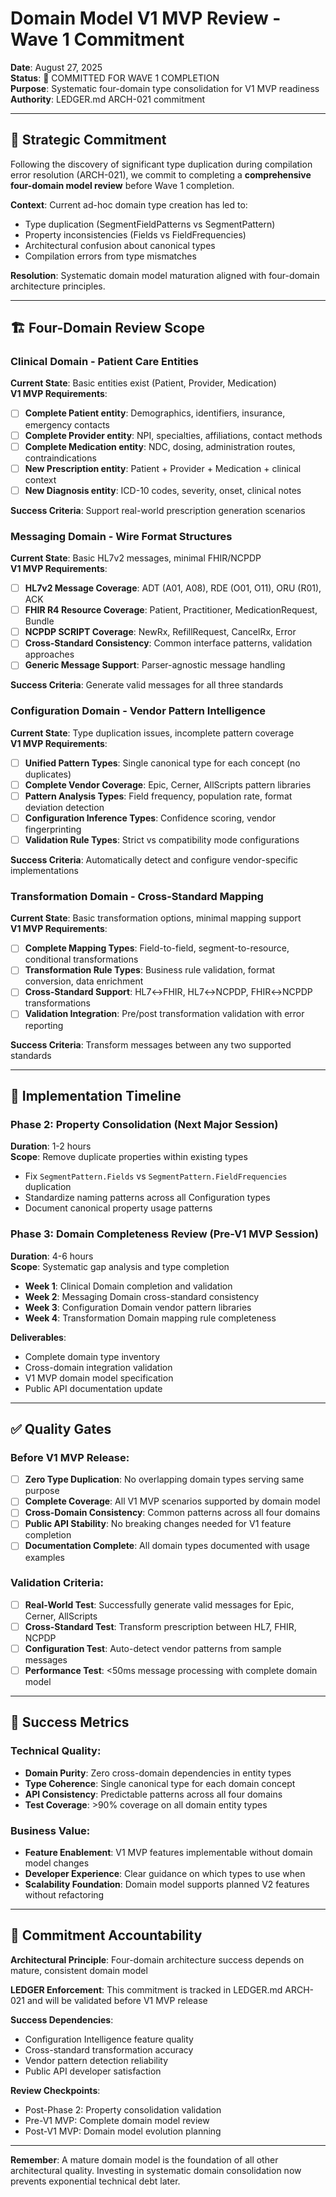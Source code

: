 # Domain Model V1 MVP Review - Wave 1 Commitment
**Date**: August 27, 2025  
**Status**: 🎯 COMMITTED FOR WAVE 1 COMPLETION  
**Purpose**: Systematic four-domain type consolidation for V1 MVP readiness  
**Authority**: LEDGER.md ARCH-021 commitment

---

## 🎯 **Strategic Commitment**

Following the discovery of significant type duplication during compilation error resolution (ARCH-021), we commit to completing a **comprehensive four-domain model review** before Wave 1 completion.

**Context**: Current ad-hoc domain type creation has led to:
- Type duplication (SegmentFieldPatterns vs SegmentPattern)
- Property inconsistencies (Fields vs FieldFrequencies)  
- Architectural confusion about canonical types
- Compilation errors from type mismatches

**Resolution**: Systematic domain model maturation aligned with four-domain architecture principles.

---

## 🏗️ **Four-Domain Review Scope**

### **Clinical Domain - Patient Care Entities**
**Current State**: Basic entities exist (Patient, Provider, Medication)  
**V1 MVP Requirements**:
- [ ] **Complete Patient entity**: Demographics, identifiers, insurance, emergency contacts
- [ ] **Complete Provider entity**: NPI, specialties, affiliations, contact methods
- [ ] **Complete Medication entity**: NDC, dosing, administration routes, contraindications
- [ ] **New Prescription entity**: Patient + Provider + Medication + clinical context
- [ ] **New Diagnosis entity**: ICD-10 codes, severity, onset, clinical notes

**Success Criteria**: Support real-world prescription generation scenarios

### **Messaging Domain - Wire Format Structures**  
**Current State**: Basic HL7v2 messages, minimal FHIR/NCPDP  
**V1 MVP Requirements**:
- [ ] **HL7v2 Message Coverage**: ADT (A01, A08), RDE (O01, O11), ORU (R01), ACK
- [ ] **FHIR R4 Resource Coverage**: Patient, Practitioner, MedicationRequest, Bundle
- [ ] **NCPDP SCRIPT Coverage**: NewRx, RefillRequest, CancelRx, Error  
- [ ] **Cross-Standard Consistency**: Common interface patterns, validation approaches
- [ ] **Generic Message Support**: Parser-agnostic message handling

**Success Criteria**: Generate valid messages for all three standards

### **Configuration Domain - Vendor Pattern Intelligence**
**Current State**: Type duplication issues, incomplete pattern coverage  
**V1 MVP Requirements**:
- [ ] **Unified Pattern Types**: Single canonical type for each concept (no duplicates)
- [ ] **Complete Vendor Coverage**: Epic, Cerner, AllScripts pattern libraries
- [ ] **Pattern Analysis Types**: Field frequency, population rate, format deviation detection
- [ ] **Configuration Inference Types**: Confidence scoring, vendor fingerprinting
- [ ] **Validation Rule Types**: Strict vs compatibility mode configurations

**Success Criteria**: Automatically detect and configure vendor-specific implementations

### **Transformation Domain - Cross-Standard Mapping**
**Current State**: Basic transformation options, minimal mapping support  
**V1 MVP Requirements**:
- [ ] **Complete Mapping Types**: Field-to-field, segment-to-resource, conditional transformations
- [ ] **Transformation Rule Types**: Business rule validation, format conversion, data enrichment  
- [ ] **Cross-Standard Support**: HL7↔FHIR, HL7↔NCPDP, FHIR↔NCPDP transformations
- [ ] **Validation Integration**: Pre/post transformation validation with error reporting

**Success Criteria**: Transform messages between any two supported standards

---

## 📅 **Implementation Timeline**

### **Phase 2: Property Consolidation** (Next Major Session)
**Duration**: 1-2 hours  
**Scope**: Remove duplicate properties within existing types
- Fix `SegmentPattern.Fields` vs `SegmentPattern.FieldFrequencies` duplication
- Standardize naming patterns across all Configuration types
- Document canonical property usage patterns

### **Phase 3: Domain Completeness Review** (Pre-V1 MVP Session)  
**Duration**: 4-6 hours  
**Scope**: Systematic gap analysis and type completion
- **Week 1**: Clinical Domain completion and validation
- **Week 2**: Messaging Domain cross-standard consistency  
- **Week 3**: Configuration Domain vendor pattern libraries
- **Week 4**: Transformation Domain mapping rule completeness

**Deliverables**:
- Complete domain type inventory
- Cross-domain integration validation
- V1 MVP domain model specification
- Public API documentation update

---

## ✅ **Quality Gates**

### **Before V1 MVP Release**:
- [ ] **Zero Type Duplication**: No overlapping domain types serving same purpose
- [ ] **Complete Coverage**: All V1 MVP scenarios supported by domain model
- [ ] **Cross-Domain Consistency**: Common patterns across all four domains
- [ ] **Public API Stability**: No breaking changes needed for V1 feature completion
- [ ] **Documentation Complete**: All domain types documented with usage examples

### **Validation Criteria**:
- [ ] **Real-World Test**: Successfully generate valid messages for Epic, Cerner, AllScripts
- [ ] **Cross-Standard Test**: Transform prescription between HL7, FHIR, NCPDP
- [ ] **Configuration Test**: Auto-detect vendor patterns from sample messages
- [ ] **Performance Test**: <50ms message processing with complete domain model

---

## 🎯 **Success Metrics**

### **Technical Quality**:
- **Domain Purity**: Zero cross-domain dependencies in entity types
- **Type Coherence**: Single canonical type for each domain concept
- **API Consistency**: Predictable patterns across all four domains
- **Test Coverage**: >90% coverage on all domain entity types

### **Business Value**:
- **Feature Enablement**: V1 MVP features implementable without domain model changes
- **Developer Experience**: Clear guidance on which types to use when
- **Scalability Foundation**: Domain model supports planned V2 features without refactoring

---

## 📝 **Commitment Accountability**

**Architectural Principle**: Four-domain architecture success depends on mature, consistent domain model

**LEDGER Enforcement**: This commitment is tracked in LEDGER.md ARCH-021 and will be validated before V1 MVP release

**Success Dependencies**: 
- Configuration Intelligence feature quality
- Cross-standard transformation accuracy  
- Vendor pattern detection reliability
- Public API developer satisfaction

**Review Checkpoints**:
- Post-Phase 2: Property consolidation validation
- Pre-V1 MVP: Complete domain model review
- Post-V1 MVP: Domain model evolution planning

---

**Remember**: A mature domain model is the foundation of all other architectural quality. Investing in systematic domain consolidation now prevents exponential technical debt later.